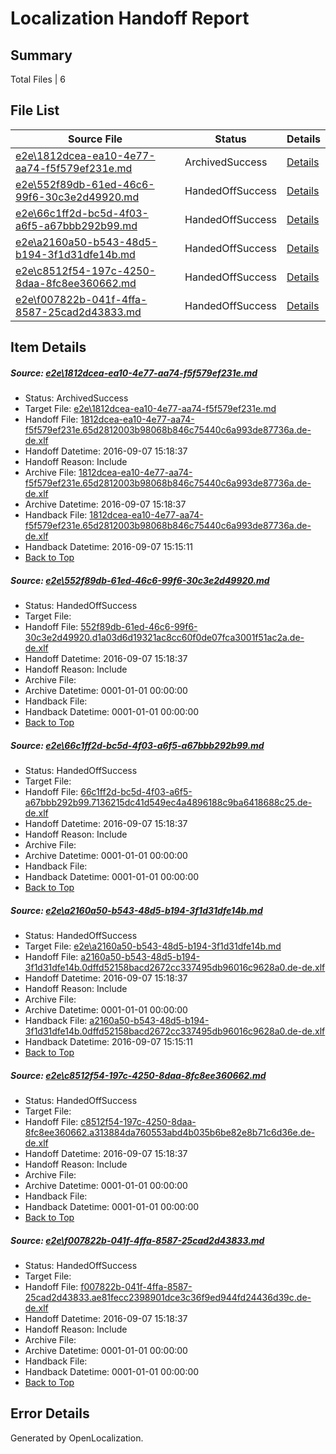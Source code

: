 # <a name='report-top'></a> Localization Handoff Report

## Summary
 Total Files | 6

## File List
 Source File | Status | Details 
 ----------- | ------ | ------- 
 [e2e\1812dcea-ea10-4e77-aa74-f5f579ef231e.md](https://github.com/OpenLocalizationTestOrg/ol-test0/blob/e5fafeb7896e9a20ae446ba1c6c9cdec4aa0175c/e2e/1812dcea-ea10-4e77-aa74-f5f579ef231e.md) | ArchivedSuccess | [Details](#762dca33a4f799748be75b53612eac5fd98016f31)
 [e2e\552f89db-61ed-46c6-99f6-30c3e2d49920.md](https://github.com/OpenLocalizationTestOrg/ol-test0/blob/46ad368e77386b8f1c7f5c90edd6a9da2fe96303/e2e/552f89db-61ed-46c6-99f6-30c3e2d49920.md) | HandedOffSuccess | [Details](#6a40db621c190f0584ee5b7ed0c1417ea35cc3802)
 [e2e\66c1ff2d-bc5d-4f03-a6f5-a67bbb292b99.md](https://github.com/OpenLocalizationTestOrg/ol-test0/blob/79d1bf8a32cd8a659ef48e9eb6a758106be486b6/e2e/66c1ff2d-bc5d-4f03-a6f5-a67bbb292b99.md) | HandedOffSuccess | [Details](#09d542303f8e6f077a69727bea376107bfb551fb3)
 [e2e\a2160a50-b543-48d5-b194-3f1d31dfe14b.md](https://github.com/OpenLocalizationTestOrg/ol-test0/blob/9123f58888fb761b1c2db98632f15ea7e867607b/e2e/a2160a50-b543-48d5-b194-3f1d31dfe14b.md) | HandedOffSuccess | [Details](#f6cb02bec472752970889a5ab25d71bf7ad255ae4)
 [e2e\c8512f54-197c-4250-8daa-8fc8ee360662.md](https://github.com/OpenLocalizationTestOrg/ol-test0/blob/79d1bf8a32cd8a659ef48e9eb6a758106be486b6/e2e/c8512f54-197c-4250-8daa-8fc8ee360662.md) | HandedOffSuccess | [Details](#c5fd07b7412e92131dce623b13792ebadfe1c8e15)
 [e2e\f007822b-041f-4ffa-8587-25cad2d43833.md](https://github.com/OpenLocalizationTestOrg/ol-test0/blob/8588af14d0f7db96b13dea522a60a04dc97de2d5/e2e/f007822b-041f-4ffa-8587-25cad2d43833.md) | HandedOffSuccess | [Details](#ff40c72d35158d1af457404d660ab82094d43bbc6)

## Item Details
##### <a name='762dca33a4f799748be75b53612eac5fd98016f31'></a> Source: [e2e\1812dcea-ea10-4e77-aa74-f5f579ef231e.md](https://github.com/OpenLocalizationTestOrg/ol-test0/blob/e5fafeb7896e9a20ae446ba1c6c9cdec4aa0175c/e2e/1812dcea-ea10-4e77-aa74-f5f579ef231e.md)
* Status: ArchivedSuccess
* Target File: [e2e\1812dcea-ea10-4e77-aa74-f5f579ef231e.md](https://github.com/OpenLocalizationTestOrg/ol-test0-dede/blob/282b9d247b45f15e9c188d45624f98a8c960cc2f/e2e/1812dcea-ea10-4e77-aa74-f5f579ef231e.md)
* Handoff File: [1812dcea-ea10-4e77-aa74-f5f579ef231e.65d2812003b98068b846c75440c6a993de87736a.de-de.xlf](https://github.com/OpenLocalizationTestOrg/ol-test0-handoff/blob/757260b364af98e017a61026c790ead06890e0fc/ol-handoff/OpenLocalizationTestOrg/ol-test0-dede/yuwzho/ht/1812dcea-ea10-4e77-aa74-f5f579ef231e.65d2812003b98068b846c75440c6a993de87736a.de-de.xlf)
* Handoff Datetime: 2016-09-07 15:18:37
* Handoff Reason: Include
* Archive File: [1812dcea-ea10-4e77-aa74-f5f579ef231e.65d2812003b98068b846c75440c6a993de87736a.de-de.xlf](https://github.com/OpenLocalizationTestOrg/ol-test0-handoff/blob/e4d67d3259045b0c44907da467cbe7b4861b4441/ol-archive/OpenLocalizationTestOrg/ol-test0-dede/yuwzho/ht/1812dcea-ea10-4e77-aa74-f5f579ef231e.65d2812003b98068b846c75440c6a993de87736a.de-de.xlf)
* Archive Datetime: 2016-09-07 15:18:37
* Handback File: [1812dcea-ea10-4e77-aa74-f5f579ef231e.65d2812003b98068b846c75440c6a993de87736a.de-de.xlf](https://github.com/OpenLocalizationTestOrg/ol-test0-handback/blob/ee3cf24f6bba205eba4f0dc233fe621320941889/ol-handback/OpenLocalizationTestOrg/ol-test0-dede/yuwzho/mt/1812dcea-ea10-4e77-aa74-f5f579ef231e.65d2812003b98068b846c75440c6a993de87736a.de-de.xlf)
* Handback Datetime: 2016-09-07 15:15:11
* [Back to Top](#report-top)

##### <a name='6a40db621c190f0584ee5b7ed0c1417ea35cc3802'></a> Source: [e2e\552f89db-61ed-46c6-99f6-30c3e2d49920.md](https://github.com/OpenLocalizationTestOrg/ol-test0/blob/46ad368e77386b8f1c7f5c90edd6a9da2fe96303/e2e/552f89db-61ed-46c6-99f6-30c3e2d49920.md)
* Status: HandedOffSuccess
* Target File: 
* Handoff File: [552f89db-61ed-46c6-99f6-30c3e2d49920.d1a03d6d19321ac8cc60f0de07fca3001f51ac2a.de-de.xlf](https://github.com/OpenLocalizationTestOrg/ol-test0-handoff/blob/757260b364af98e017a61026c790ead06890e0fc/ol-handoff/OpenLocalizationTestOrg/ol-test0-dede/yuwzho/ht/552f89db-61ed-46c6-99f6-30c3e2d49920.d1a03d6d19321ac8cc60f0de07fca3001f51ac2a.de-de.xlf)
* Handoff Datetime: 2016-09-07 15:18:37
* Handoff Reason: Include
* Archive File: 
* Archive Datetime: 0001-01-01 00:00:00
* Handback File: 
* Handback Datetime: 0001-01-01 00:00:00
* [Back to Top](#report-top)

##### <a name='09d542303f8e6f077a69727bea376107bfb551fb3'></a> Source: [e2e\66c1ff2d-bc5d-4f03-a6f5-a67bbb292b99.md](https://github.com/OpenLocalizationTestOrg/ol-test0/blob/79d1bf8a32cd8a659ef48e9eb6a758106be486b6/e2e/66c1ff2d-bc5d-4f03-a6f5-a67bbb292b99.md)
* Status: HandedOffSuccess
* Target File: 
* Handoff File: [66c1ff2d-bc5d-4f03-a6f5-a67bbb292b99.7136215dc41d549ec4a4896188c9ba6418688c25.de-de.xlf](https://github.com/OpenLocalizationTestOrg/ol-test0-handoff/blob/757260b364af98e017a61026c790ead06890e0fc/ol-handoff/OpenLocalizationTestOrg/ol-test0-dede/yuwzho/ht/66c1ff2d-bc5d-4f03-a6f5-a67bbb292b99.7136215dc41d549ec4a4896188c9ba6418688c25.de-de.xlf)
* Handoff Datetime: 2016-09-07 15:18:37
* Handoff Reason: Include
* Archive File: 
* Archive Datetime: 0001-01-01 00:00:00
* Handback File: 
* Handback Datetime: 0001-01-01 00:00:00
* [Back to Top](#report-top)

##### <a name='f6cb02bec472752970889a5ab25d71bf7ad255ae4'></a> Source: [e2e\a2160a50-b543-48d5-b194-3f1d31dfe14b.md](https://github.com/OpenLocalizationTestOrg/ol-test0/blob/9123f58888fb761b1c2db98632f15ea7e867607b/e2e/a2160a50-b543-48d5-b194-3f1d31dfe14b.md)
* Status: HandedOffSuccess
* Target File: [e2e\a2160a50-b543-48d5-b194-3f1d31dfe14b.md](https://github.com/OpenLocalizationTestOrg/ol-test0-dede/blob/282b9d247b45f15e9c188d45624f98a8c960cc2f/e2e/a2160a50-b543-48d5-b194-3f1d31dfe14b.md)
* Handoff File: [a2160a50-b543-48d5-b194-3f1d31dfe14b.0dffd52158bacd2672cc337495db96016c9628a0.de-de.xlf](https://github.com/OpenLocalizationTestOrg/ol-test0-handoff/blob/757260b364af98e017a61026c790ead06890e0fc/ol-handoff/OpenLocalizationTestOrg/ol-test0-dede/yuwzho/ht/a2160a50-b543-48d5-b194-3f1d31dfe14b.0dffd52158bacd2672cc337495db96016c9628a0.de-de.xlf)
* Handoff Datetime: 2016-09-07 15:18:37
* Handoff Reason: Include
* Archive File: 
* Archive Datetime: 0001-01-01 00:00:00
* Handback File: [a2160a50-b543-48d5-b194-3f1d31dfe14b.0dffd52158bacd2672cc337495db96016c9628a0.de-de.xlf](https://github.com/OpenLocalizationTestOrg/ol-test0-handback/blob/ee3cf24f6bba205eba4f0dc233fe621320941889/ol-handback/OpenLocalizationTestOrg/ol-test0-dede/yuwzho/mt/a2160a50-b543-48d5-b194-3f1d31dfe14b.0dffd52158bacd2672cc337495db96016c9628a0.de-de.xlf)
* Handback Datetime: 2016-09-07 15:15:11
* [Back to Top](#report-top)

##### <a name='c5fd07b7412e92131dce623b13792ebadfe1c8e15'></a> Source: [e2e\c8512f54-197c-4250-8daa-8fc8ee360662.md](https://github.com/OpenLocalizationTestOrg/ol-test0/blob/79d1bf8a32cd8a659ef48e9eb6a758106be486b6/e2e/c8512f54-197c-4250-8daa-8fc8ee360662.md)
* Status: HandedOffSuccess
* Target File: 
* Handoff File: [c8512f54-197c-4250-8daa-8fc8ee360662.a313884da760553abd4b035b6be82e8b71c6d36e.de-de.xlf](https://github.com/OpenLocalizationTestOrg/ol-test0-handoff/blob/757260b364af98e017a61026c790ead06890e0fc/ol-handoff/OpenLocalizationTestOrg/ol-test0-dede/yuwzho/ht/c8512f54-197c-4250-8daa-8fc8ee360662.a313884da760553abd4b035b6be82e8b71c6d36e.de-de.xlf)
* Handoff Datetime: 2016-09-07 15:18:37
* Handoff Reason: Include
* Archive File: 
* Archive Datetime: 0001-01-01 00:00:00
* Handback File: 
* Handback Datetime: 0001-01-01 00:00:00
* [Back to Top](#report-top)

##### <a name='ff40c72d35158d1af457404d660ab82094d43bbc6'></a> Source: [e2e\f007822b-041f-4ffa-8587-25cad2d43833.md](https://github.com/OpenLocalizationTestOrg/ol-test0/blob/8588af14d0f7db96b13dea522a60a04dc97de2d5/e2e/f007822b-041f-4ffa-8587-25cad2d43833.md)
* Status: HandedOffSuccess
* Target File: 
* Handoff File: [f007822b-041f-4ffa-8587-25cad2d43833.ae81fecc2398901dce3c36f9ed944fd24436d39c.de-de.xlf](https://github.com/OpenLocalizationTestOrg/ol-test0-handoff/blob/757260b364af98e017a61026c790ead06890e0fc/ol-handoff/OpenLocalizationTestOrg/ol-test0-dede/yuwzho/ht/f007822b-041f-4ffa-8587-25cad2d43833.ae81fecc2398901dce3c36f9ed944fd24436d39c.de-de.xlf)
* Handoff Datetime: 2016-09-07 15:18:37
* Handoff Reason: Include
* Archive File: 
* Archive Datetime: 0001-01-01 00:00:00
* Handback File: 
* Handback Datetime: 0001-01-01 00:00:00
* [Back to Top](#report-top)


## Error Details

Generated by OpenLocalization.

